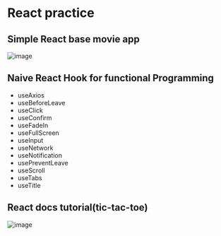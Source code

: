# React practice
## Simple React base movie app
![image](https://user-images.githubusercontent.com/61140071/109812413-60ab8680-7c6f-11eb-8a26-f4574399a0ca.png)

## Naive React Hook for functional Programming
- useAxios
- useBeforeLeave
- useClick
- useConfirm
- useFadeIn
- useFullScreen
- useInput
- useNetwork
- useNotification
- usePreventLeave
- useScroll
- useTabs
- useTitle

##  React docs tutorial(tic-tac-toe)
![image](https://user-images.githubusercontent.com/61140071/112147536-2b67d800-8c20-11eb-8b08-cceebcb0bf41.png)

